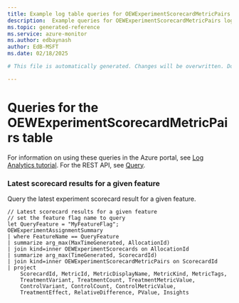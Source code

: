 ```yaml
---
title: Example log table queries for OEWExperimentScorecardMetricPairs
description:  Example queries for OEWExperimentScorecardMetricPairs log table
ms.topic: generated-reference
ms.service: azure-monitor
ms.author: edbaynash
author: EdB-MSFT
ms.date: 02/18/2025

# This file is automatically generated. Changes will be overwritten. Do not change this file directly. 

---
```


# Queries for the OEWExperimentScorecardMetricPairs table

For information on using these queries in the Azure portal, see [Log Analytics tutorial](/azure/azure-monitor/logs/log-analytics-tutorial). For the REST API, see [Query](/rest/api/loganalytics/query).


### Latest scorecard results for a given feature  


Query the latest experiment scorecard result for a given feature.  

```query
// Latest scorecard results for a given feature
// set the feature flag name to query
let QueryFeature = "MyFeatureFlag";
OEWExperimentAssignmentSummary
| where FeatureName == QueryFeature
| summarize arg_max(MaxTimeGenerated, AllocationId)
| join kind=inner OEWExperimentScorecards on AllocationId
| summarize arg_max(TimeGenerated, ScorecardId)
| join kind=inner OEWExperimentScorecardMetricPairs on ScorecardId
| project
    ScorecardId, MetricId, MetricDisplayName, MetricKind, MetricTags,
    TreatmentVariant, TreatmentCount, TreatmentMetricValue,
    ControlVariant, ControlCount, ControlMetricValue,
    TreatmentEffect, RelativeDifference, PValue, Insights
```


